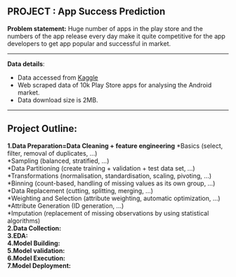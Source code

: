 ## PROJECT : App Success Prediction
**Problem statement:**  Huge number of apps in the play store and the numbers of the app release every day make it quite competitive for                           the app developers to get app popular and successful in market.
***
**Data details**:
   * Data accessed from [Kaggle](https://www.kaggle.com/lava18/google-play-store-apps)  
   * Web scraped data of 10k Play Store apps for analysing the Android market.  
   * Data download size is 2MB. 
***
## Project Outline:   
   **1.Data Preparation=Data Cleaning + feature engineering** 
       *Basics (select, filter, removal of duplicates, …)   
       *Sampling (balanced, stratified, ...)   
       *Data Partitioning (create training + validation + test data set, ...)   
       *Transformations (normalisation, standardisation, scaling, pivoting, ...)   
       *Binning (count-based, handling of missing values as its own group, …)   
       *Data Replacement (cutting, splitting, merging, ...)   
       *Weighting and Selection (attribute weighting, automatic optimization, ...)   
       *Attribute Generation (ID generation, ...)   
       *Imputation (replacement of missing observations by using statistical algorithms)   
   **2.Data Collection:**       
   **3.EDA:**        
   **4.Model Building:**        
   **5.Model validation:**       
   **6.Model Execution:**      
   **7.Model Deployment:**      
